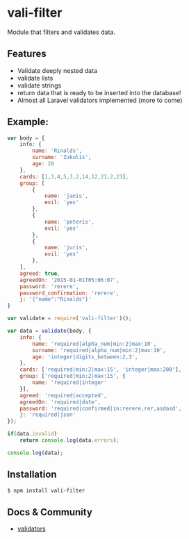 # vali-filter

Module that filters and validates data.

## Features
  * Validate deeply nested data
  * validate lists
  * validate strings
  * return data that is ready to be inserted into the database!
  * Almost all Laravel validators implemented (more to come)

## Example:
```js
var body = {
	info: {
		name: 'Rinalds',
		surname: 'Zukulis',
		age: 20
	},
	cards: [1,3,4,5,3,2,14,12,21,2,23],
	group: [
		{
			name: 'janis',
			evil: 'yes'
		},
		{
			name: 'peteris',
			evil: 'yes'
		},
		{
			name: 'juris',
			evil: 'yes'
		},
	],
	agreed: true,
	agreedOn: '2015-01-01T05:06:07',
	password: 'rerere',
	password_confirmation: 'rerere',
	j: '{"name":"Rinalds"}'
}

var validate = require('vali-filter')();

var data = validate(body, {
	info: {
		name: 'required|alpha_num|min:2|max:10',
		surname: 'required|alpha_num|min:2|max:10',
		age: 'integer|digits_between:2,3',
	},
	cards: ['required|min:2|max:15', 'integer|max:200'],
	group: ['required|min:2|max:15', {
		name: 'required|integer'
	}],
	agreed: 'required|accepted',
	agreedOn: 'required|date',
	password: 'required|confirmed|in:rerere,rer,asdasd',
	j: 'required|json'
});

if(data.invalid)
	return console.log(data.errors);

console.log(data);
```

## Installation
```bash
$ npm install vali-filter
```
## Docs & Community
  * [validators](http://laravel.com/docs/5.1/validation)
